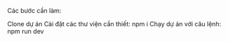 Các bước cần làm:

Clone dự án
Cài đặt các thư viện cần thiết: npm i
Chạy dự án với câu lệnh: npm run dev
